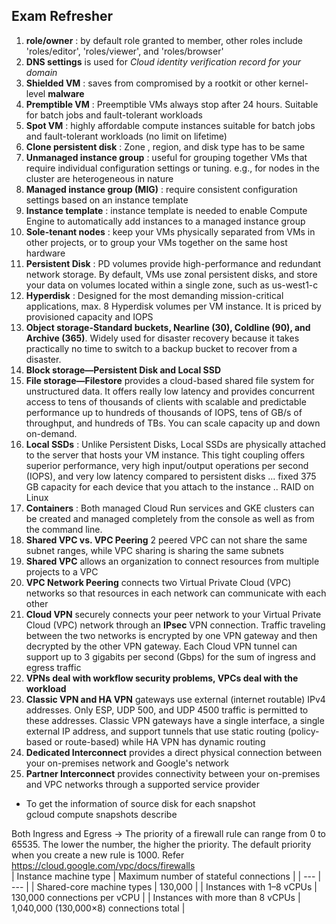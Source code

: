 
## Exam Refresher

1. **role/owner** : by default role granted to member, other roles include 'roles/editor', 'roles/viewer', and 'roles/browser'    
2. **DNS settings** is used for *Cloud identity verification record for your domain*   
3. **Shielded VM** : saves from compromised by a rootkit or other kernel-level **malware**  
4. **Premptible VM** : Preemptible VMs always stop after 24 hours. Suitable for batch jobs and fault-tolerant workloads  
5. **Spot VM** : highly affordable compute instances suitable for batch jobs and fault-tolerant workloads (no limit on lifetime)  
6. **Clone persistent disk** : Zone , region, and disk type has to be same  
7. **Unmanaged instance group** : useful for grouping together VMs that require individual configuration settings or tuning. e.g., for nodes in the cluster are heterogeneous in nature  
8. **Managed instance group (MIG)** : require consistent configuration settings based on an instance template  
9. **Instance template** : instance template is needed to enable Compute Engine to automatically add instances to a managed instance group  
10. **Sole-tenant nodes** : keep your VMs physically separated from VMs in other projects, or to group your VMs together on the same host hardware  
11. **Persistent Disk** : PD volumes provide high-performance and redundant network storage. By default, VMs use zonal persistent disks, and store your data on volumes located within a single zone, such as us-west1-c  
12. **Hyperdisk** : Designed for the most demanding mission-critical applications, max. 8 Hyperdisk volumes per VM instance. It  is priced by provisioned capacity and IOPS  
13. **Object storage-Standard buckets, Nearline (30), Coldline (90), and Archive (365)**. Widely used for disaster recovery because it takes practically no time to switch to a backup bucket to recover from a disaster.   
14. **Block storage—Persistent Disk and Local SSD**  
15. **File storage—Filestore** provides a cloud-based shared file system for unstructured data. It offers really low latency and provides concurrent access to tens of thousands of clients with scalable and predictable performance up to hundreds of thousands of IOPS, tens of GB/s of throughput, and hundreds of TBs. You can scale capacity up and down on-demand.   
16. **Local SSDs** : Unlike Persistent Disks, Local SSDs are physically attached to the server that hosts your VM instance. This tight coupling offers superior performance, very high input/output operations per second (IOPS), and very low latency compared to persistent disks ... fixed 375 GB capacity for each device that you attach to the instance .. RAID on Linux  
17. **Containers** : Both managed Cloud Run services and GKE clusters can be created and managed completely from the console as well as from the command line.   
18. **Shared VPC vs. VPC Peering** 2 peered VPC can not share the same subnet ranges, while VPC sharing is sharing the same subnets  
19. **Shared VPC** allows an organization to connect resources from multiple projects to a VPC  
20. **VPC Network Peering** connects two Virtual Private Cloud (VPC) networks so that resources in each network can communicate with each other  
21. **Cloud VPN** securely connects your peer network to your Virtual Private Cloud (VPC) network through an **IPsec** VPN connection.  Traffic traveling between the two networks is encrypted by one VPN gateway and then decrypted by the other VPN gateway. Each Cloud VPN tunnel can support up to 3 gigabits per second (Gbps) for the sum of ingress and egress traffic  
22. **VPNs deal with workflow security problems, VPCs deal with the workload**  
23. **Classic VPN and HA VPN** gateways use external (internet routable) IPv4 addresses. Only ESP, UDP 500, and UDP 4500 traffic is permitted to these addresses. Classic VPN gateways have a single interface, a single external IP address, and support tunnels that use static routing (policy-based or route-based) while HA VPN has dynamic routing  
24. **Dedicated Interconnect** provides a direct physical connection between your on-premises network and Google's network  
25. **Partner Interconnect** provides connectivity between your on-premises and VPC networks through a supported service provider  

- To get the information of source disk for each snapshot  
gcloud compute snapshots describe   

Both Ingress and Egress -> The priority of a firewall rule can range from 0 to 65535. The lower the number, the higher the priority. The default priority when you create a new rule is 1000.
Refer https://cloud.google.com/vpc/docs/firewalls 
<br/>
| Instance machine type | Maximum number of stateful connections |
| --- | --- |
| Shared-core machine types | 130,000 |
| Instances with 1–8 vCPUs | 130,000 connections per vCPU |
| Instances with more than 8 vCPUs | 1,040,000 (130,000×8) connections total |
<br/>


